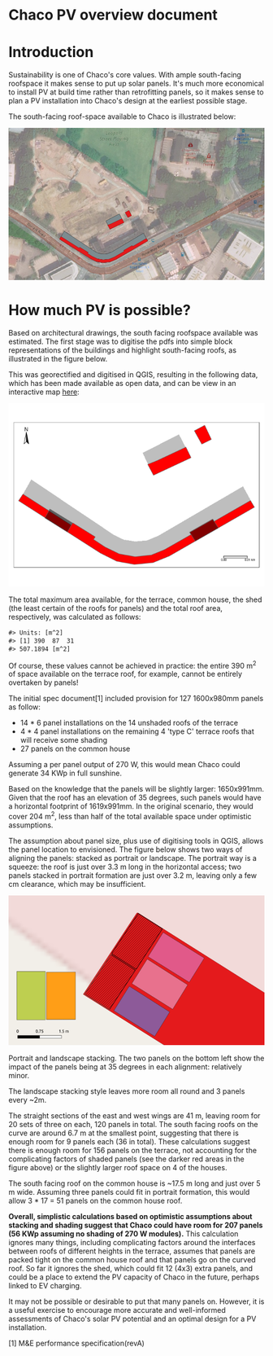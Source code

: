 Chaco PV overview document
================

<!-- README.md is generated from README.Rmd. Please edit that file -->
Introduction
============

Sustainability is one of Chaco's core values. With ample south-facing roofspace it makes sense to put up solar panels. It's much more economical to install PV at build time rather than retrofitting panels, so it makes sense to plan a PV installation into Chaco's design at the earliest possible stage.

The south-facing roof-space available to Chaco is illustrated below:

<img src="sitemap-aerial.png" width="942" />

How much PV is possible?
========================

Based on architectural drawings, the south facing roofspace available was estimated. The first stage was to digitise the pdfs into simple block representations of the buildings and highlight south-facing roofs, as illustrated in the figure below.

This was georectified and digitised in QGIS, resulting in the following data, which has been made available as open data, and can be view in an interactive map [here](http://rpubs.com/RobinLovelace/497201):

![](README_files/figure-markdown_github/unnamed-chunk-4-1.png)

The total maximum area available, for the terrace, common house, the shed (the least certain of the roofs for panels) and the total roof area, respectively, was calculated as follows:

    #> Units: [m^2]
    #> [1] 390  87  31
    #> 507.1894 [m^2]

Of course, these values cannot be achieved in practice: the entire 390 m<sup>2</sup> of space available on the terrace roof, for example, cannot be entirely overtaken by panels!

The initial spec document[1] included provision for 127 1600x980mm panels as follow:

-   14 \* 6 panel installations on the 14 unshaded roofs of the terrace
-   4 \* 4 panel installations on the remaining 4 'type C' terrace roofs that will receive some shading
-   27 panels on the common house

Assuming a per panel output of 270 W, this would mean Chaco could generate 34 KWp in full sunshine.

Based on the knowledge that the panels will be slightly larger: 1650x991mm. Given that the roof has an elevation of 35 degrees, such panels would have a horizontal footprint of 1619x991mm. In the original scenario, they would cover 204 m<sup>2</sup>, less than half of the total available space under optimistic assumptions.

The assumption about panel size, plus use of digitising tools in QGIS, allows the panel location to envisioned. The figure below shows two ways of aligning the panels: stacked as portrait or landscape. The portrait way is a squeeze: the roof is just over 3.3 m long in the horizontal access; two panels stacked in portrait formation are just over 3.2 m, leaving only a few cm clearance, which may be insufficient.

<img src="closeup3.png" alt="Portrait and landscape stacking. The two panels on the bottom left show the impact of the panels being at 35 degrees in each alignment: relatively minor." width="743" />
<p class="caption">
Portrait and landscape stacking. The two panels on the bottom left show the impact of the panels being at 35 degrees in each alignment: relatively minor.
</p>

The landscape stacking style leaves more room all round and 3 panels every ~2m.

The straight sections of the east and west wings are 41 m, leaving room for 20 sets of three on each, 120 panels in total. The south facing roofs on the curve are around 6.7 m at the smallest point, suggesting that there is enough room for 9 panels each (36 in total). These calculations suggest there is enough room for 156 panels on the terrace, not accounting for the complicating factors of shaded panels (see the darker red areas in the figure above) or the slightly larger roof space on 4 of the houses.

The south facing roof on the common house is ~17.5 m long and just over 5 m wide. Assuming three panels could fit in portrait formation, this would allow 3 \* 17 = 51 panels on the common house roof.

**Overall, simplistic calculations based on optimistic assumptions about stacking and shading suggest that Chaco could have room for 207 panels (56 KWp assuming no shading of 270 W modules).** This calculation ignores many things, including complicating factors around the interfaces between roofs of different heights in the terrace, assumes that panels are packed tight on the common house roof and that panels go on the curved roof. So far it ignores the shed, which could fit 12 (4x3) extra panels, and could be a place to extend the PV capacity of Chaco in the future, perhaps linked to EV charging.

It may not be possible or desirable to put that many panels on. However, it is a useful exercise to encourage more accurate and well-informed assessments of Chaco's solar PV potential and an optimal design for a PV installation.

[1] M&E performance specification(revA)

